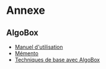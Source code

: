 # Annexe

<!-- 
## RobotMind
- [Guide d'utilisation et téléchargement](https://www.usitility.com/fr/robomind/)
-->

## AlgoBox

- [Manuel d'utilisation](https://www.xm1math.net/algobox/doc.html)
- [Mémento](https://www.google.com/url?sa=t&rct=j&q=&esrc=s&source=web&cd=&cad=rja&uact=8&ved=2ahUKEwilx7_G3I31AhXBzIUKHSwOCDAQFnoECA0QAQ&url=https%3A%2F%2Fwww.xm1math.net%2Falgobox%2Fmemo_algobox_prof.pdf&usg=AOvVaw0WvstLbqRi7MWEGxkncaAH)
- [Techniques de base avec AlgoBox](https://www.xm1math.net/algobox/algobook/algobase.pdf)
